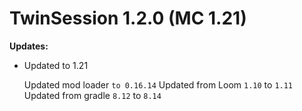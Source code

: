 # TwinSession 1.2.0 (MC 1.21)

**Updates:**

- Updated to 1.21
  
  Updated mod loader `to 0.16.14`
  Updated from Loom `1.10` to `1.11` 
  Updated from gradle `8.12` to `8.14`
